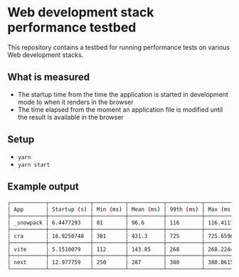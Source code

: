 # Web development stack performance testbed

This repository contains a testbed for running performance tests on various Web development stacks.

## What is measured

- The startup time from the time the application is started in development mode to when it renders in the browser
- The time elapsed from the moment an application file is modified until the result is available in the browser

## Setup

- `yarn`
- `yarn start`

## Example output

```sh
┌───────────┬─────────────┬──────────┬───────────┬───────────┬──────────┐
│ App       │ Startup (s) │ Min (ms) │ Mean (ms) │ 99th (ms) │ Max (ms) │
├───────────┼─────────────┼──────────┼───────────┼───────────┼──────────┤
│ _snowpack │ 6.4477293   │ 81       │ 96.6      │ 116       │ 116.4117 │
├───────────┼─────────────┼──────────┼───────────┼───────────┼──────────┤
│ cra       │ 16.9250748  │ 381      │ 431.3     │ 725       │ 725.6596 │
├───────────┼─────────────┼──────────┼───────────┼───────────┼──────────┤
│ vite      │ 5.1510079   │ 112      │ 143.85    │ 268       │ 268.2244 │
├───────────┼─────────────┼──────────┼───────────┼───────────┼──────────┤
│ next      │ 12.977759   │ 250      │ 287       │ 380       │ 380.0615 │
└───────────┴─────────────┴──────────┴───────────┴───────────┴──────────┘
```
